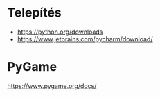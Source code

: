 # Telepítés

- https://python.org/downloads
- https://www.jetbrains.com/pycharm/download/


# PyGame

https://www.pygame.org/docs/